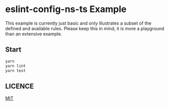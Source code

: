 # eslint-config-ns-ts Example

This example is currently just basic and only illustrates a subset of the
defined and available rules. Please keep this in mind, it is more a playground
than an extensive example.

## Start

```sh
yarn
yarn lint
yarn test
```

## LICENCE

[MIT](../../LICENSE)
